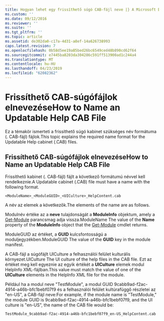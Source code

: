 ```yaml
---
title: Hogyan lehet egy frissíthető súgó CAB-fájl neve |} A Microsoft Docs
ms.custom: ''
ms.date: 09/12/2016
ms.reviewer: ''
ms.suite: ''
ms.tgt_pltfrm: ''
ms.topic: article
ms.assetid: de302da0-c17a-4d31-a8ef-14a626738993
caps.latest.revision: 7
ms.openlocfilehash: 0b58d5ee19a85bed26bc6549ced48b890cd62f64
ms.sourcegitcommit: e7445ba8203da304286c591ff513900ad1c244a4
ms.translationtype: MT
ms.contentlocale: hu-HU
ms.lasthandoff: 04/23/2019
ms.locfileid: "62082362"
---
```

# <a name="how-to-name-an-updatable-help-cab-file"></a><span data-ttu-id="ff40b-102">Frissíthető CAB-súgófájlok elnevezése</span><span class="sxs-lookup"><span data-stu-id="ff40b-102">How to Name an Updatable Help CAB File</span></span>

<span data-ttu-id="ff40b-103">Ez a témakör ismerteti a frissíthető súgó kabinet szükséges név formátuma (. CAB-fájl) fájlok.</span><span class="sxs-lookup"><span data-stu-id="ff40b-103">This topic explains the required name format for the Updatable Help cabinet (.CAB) files.</span></span>

## <a name="how-to-name-an-updatable-help-cab-file"></a><span data-ttu-id="ff40b-104">Frissíthető CAB-súgófájlok elnevezése</span><span class="sxs-lookup"><span data-stu-id="ff40b-104">How to Name an Updatable Help CAB File</span></span>

<span data-ttu-id="ff40b-105">Frissíthető kabinet (. CAB-fájl) fájlt a következő formátumú névvel kell rendelkeznie.</span><span class="sxs-lookup"><span data-stu-id="ff40b-105">A Updatable cabinet (.CAB) file must have a name with the following format.</span></span>

`<ModuleName>_<ModuleGUID>_<UICulture>_HelpContent.cab`

<span data-ttu-id="ff40b-106">A név az elemek a következők.</span><span class="sxs-lookup"><span data-stu-id="ff40b-106">The elements of the name are as follows.</span></span>

<span data-ttu-id="ff40b-107">Modulnév értéke az a **neve** tulajdonságát a **ModuleInfo** objektum, amely a [Get-Module](/powershell/module/Microsoft.PowerShell.Core/Get-Module) parancsmag adja vissza.</span><span class="sxs-lookup"><span data-stu-id="ff40b-107">ModuleName The value of the **Name** property of the **ModuleInfo** object that the [Get-Module](/powershell/module/Microsoft.PowerShell.Core/Get-Module) cmdlet returns.</span></span>

<span data-ttu-id="ff40b-108">ModuleGUID az értéket, a **GUID** kulcsfontosságú a moduljegyzékben.</span><span class="sxs-lookup"><span data-stu-id="ff40b-108">ModuleGUID The value of the **GUID** key in the module manifest.</span></span>

<span data-ttu-id="ff40b-109">A CAB-fájl a súgófájlt UICulture a felhasználói felület kulturális környezet.</span><span class="sxs-lookup"><span data-stu-id="ff40b-109">UICulture The UI culture of the help files in the CAB file.</span></span> <span data-ttu-id="ff40b-110">Ezt az értéket meg kell egyeznie az egyik értékét a **UICulture** elemek modul HelpInfo XML-fájlban.</span><span class="sxs-lookup"><span data-stu-id="ff40b-110">This value must match the value of one of the **UICulture** elements in the HelpInfo XML file for the module.</span></span>

<span data-ttu-id="ff40b-111">Például ha a modul neve "TestModule", a modul GUID 9cabb9ad-f2ac-4914-a46b-bfc1bebf07f9 és a felhasználói felület kultúrafüggő részletei az "en-US", a CAB-fájl neve:</span><span class="sxs-lookup"><span data-stu-id="ff40b-111">For example, if the module name is "TestModule," the module GUID is 9cabb9ad-f2ac-4914-a46b-bfc1bebf07f9, and the UI culture is "en-US", the name of the CAB file would be:</span></span>

`TestModule_9cabb9ad-f2ac-4914-a46b-bfc1bebf07f9_en-US_HelpContent.cab`